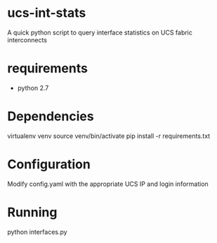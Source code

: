 # ucs-int-stats

A quick python script to query interface statistics on UCS fabric interconnects

# requirements

* python 2.7

# Dependencies

  virtualenv venv
  source venv/bin/activate
  pip install -r requirements.txt


# Configuration

Modify config.yaml with the appropriate UCS IP and login information


# Running

  python interfaces.py
